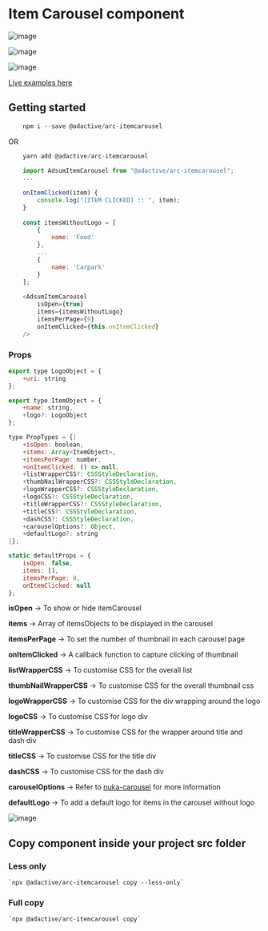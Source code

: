 # Item Carousel component

![image](https://user-images.githubusercontent.com/8574893/40462128-371b5d20-5f41-11e8-8202-575b7ffd6012.png)

![image](https://user-images.githubusercontent.com/8574893/40467947-58d8f748-5f5e-11e8-9fd3-e070f768cd8b.png)

![image](https://user-images.githubusercontent.com/8574893/40474107-b5d27b88-5f70-11e8-9748-fbafb9679ef0.png)

[Live examples here](https://adactivesas.github.io/adsum-react-components/packages/adsum-itemCarousel/examples/)

## Getting started

```javascript
    npm i --save @adactive/arc-itemcarousel
```
OR
```javascript
    yarn add @adactive/arc-itemcarousel
```

```javascript
    import AdsumItemCarousel from "@adactive/arc-itemcarousel";
    ...
    
    onItemClicked(item) {
        console.log("[ITEM CLICKED] :: ", item);
    }
    
    const itemsWithoutLogo = [
        {
            name: 'Food'
        },
        ...
        {
            name: 'Carpark'
        }
    ];
    
    <AdsumItemCarousel
        isOpen={true}
        items={itemsWithoutLogo}
        itemsPerPage={9}
        onItemClicked={this.onItemClicked}
    />
```

### Props

```javascript
export type LogoObject = {
    +uri: string
};

export type ItemObject = {
    +name: string,
    +logo?: LogoObject
};

type PropTypes = {|
    +isOpen: boolean,
    +items: Array<ItemObject>,
    +itemsPerPage: number,
    +onItemClicked: () => null,
    +listWrapperCSS?: CSSStyleDeclaration,
    +thumbNailWrapperCSS?: CSSStyleDeclaration,
    +logoWrapperCSS?: CSSStyleDeclaration,
    +logoCSS?: CSSStyleDeclaration,
    +titleWrapperCSS?: CSSStyleDeclaration,
    +titleCSS?: CSSStyleDeclaration,
    +dashCSS?: CSSStyleDeclaration,
    +carouselOptions?: Object,
    +defaultLogo?: string
|};

static defaultProps = {
    isOpen: false,
    items: [],
    itemsPerPage: 0,
    onItemClicked: null
};
```
**isOpen** -> To show or hide itemCarousel

**items** -> Array of itemsObjects to be displayed in the carousel

**itemsPerPage** -> To set the number of thumbnail in each carousel page

**onItemClicked** -> A callback function to capture clicking of thumbnail

**listWrapperCSS** -> To customise CSS for the overall list

**thumbNailWrapperCSS** -> To customise CSS for the overall thumbnail css

**logoWrapperCSS** -> To customise CSS for the div wrapping around the logo

**logoCSS** -> To customise CSS for logo div 

**titleWrapperCSS** -> To customise CSS for the wrapper around title and dash div

**titleCSS** -> To customise CSS for the title div 

**dashCSS** -> To customise CSS for the dash div

**carouselOptions** -> Refer to [nuka-carousel](http://kenwheeler.github.io/nuka-carousel/#/) for more information 

**defaultLogo** -> To add a default logo for items in the carousel without logo

![image](https://user-images.githubusercontent.com/8574893/40474237-12f20d92-5f71-11e8-9140-16e7c353d0d6.png)


## Copy component inside your project src folder  

### Less only
    `npx @adactive/arc-itemcarousel copy --less-only`
    
### Full copy
    `npx @adactive/arc-itemcarousel copy`
